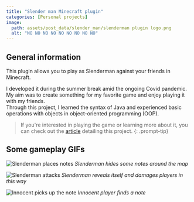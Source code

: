 ```yaml
---
title: "Slender man Minecraft plugin"
categories: [Personal projects]
image:
  path: assets/post_data/slender_man/slenderman plugin logo.png
  alt: "NO NO NO NO NO NO NO NO NO"
---
```


## General information

This plugin allows you to play as Slenderman against your friends in Minecraft.

I developed it during the summer break amid the ongoing Covid pandemic. My aim was to create something for my favorite game and enjoy playing it with my friends.\
Through this project, I learned the syntax of Java and experienced basic operations with objects in object-oriented programming (OOP).

> If you're interested in playing the game or learning more about it, you can check out the [article](/posts/Slender_man_plugin_article) detailing this project.
{: .prompt-tip}

## Some gameplay GIFs

![Slenderman places notes](/assets/post_data/slender_man/place%20notes%20gif.gif)
*Slenderman hides some notes around the map*
<br>

![Slenderman attacks](/assets/post_data/slender_man/damaging.gif)
*Slenderman reveals itself and damages players in this way*
<br>

![Innocent picks up the note](/assets/post_data/slender_man/taking%20note.gif)
*Innocent player finds a note*